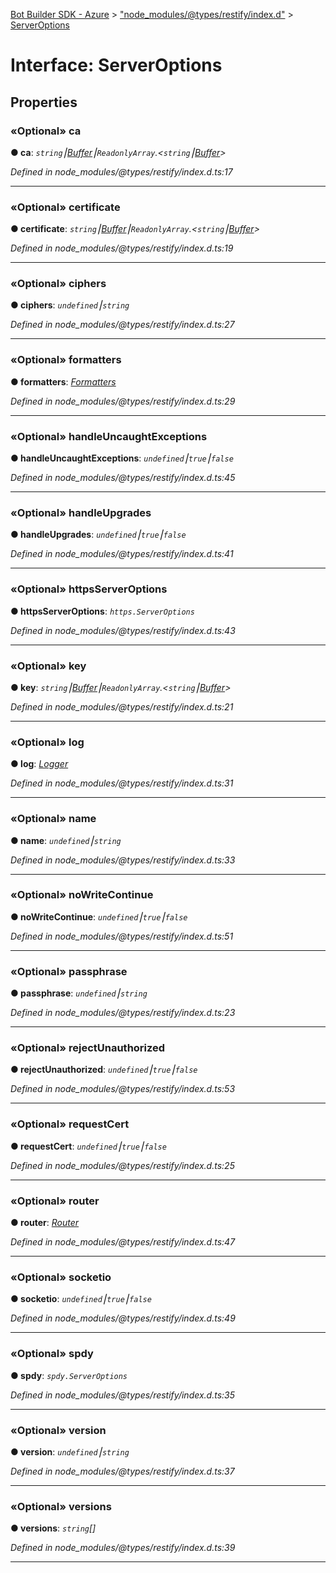 [Bot Builder SDK - Azure](../README.md) > ["node_modules/@types/restify/index.d"](../modules/_node_modules__types_restify_index_d_.md) > [ServerOptions](../interfaces/_node_modules__types_restify_index_d_.serveroptions.md)



# Interface: ServerOptions


## Properties
<a id="ca"></a>

### «Optional» ca

**●  ca**:  *`string`⎮[Buffer](_node_modules__types_node_index_d_.buffer.md)⎮`ReadonlyArray`.<`string`⎮[Buffer](_node_modules__types_node_index_d_.buffer.md)>* 

*Defined in node_modules/@types/restify/index.d.ts:17*





___

<a id="certificate"></a>

### «Optional» certificate

**●  certificate**:  *`string`⎮[Buffer](_node_modules__types_node_index_d_.buffer.md)⎮`ReadonlyArray`.<`string`⎮[Buffer](_node_modules__types_node_index_d_.buffer.md)>* 

*Defined in node_modules/@types/restify/index.d.ts:19*





___

<a id="ciphers"></a>

### «Optional» ciphers

**●  ciphers**:  *`undefined`⎮`string`* 

*Defined in node_modules/@types/restify/index.d.ts:27*





___

<a id="formatters"></a>

### «Optional» formatters

**●  formatters**:  *[Formatters](_node_modules__types_restify_index_d_.formatters.md)* 

*Defined in node_modules/@types/restify/index.d.ts:29*





___

<a id="handleuncaughtexceptions"></a>

### «Optional» handleUncaughtExceptions

**●  handleUncaughtExceptions**:  *`undefined`⎮`true`⎮`false`* 

*Defined in node_modules/@types/restify/index.d.ts:45*





___

<a id="handleupgrades"></a>

### «Optional» handleUpgrades

**●  handleUpgrades**:  *`undefined`⎮`true`⎮`false`* 

*Defined in node_modules/@types/restify/index.d.ts:41*





___

<a id="httpsserveroptions"></a>

### «Optional» httpsServerOptions

**●  httpsServerOptions**:  *`https.ServerOptions`* 

*Defined in node_modules/@types/restify/index.d.ts:43*





___

<a id="key"></a>

### «Optional» key

**●  key**:  *`string`⎮[Buffer](_node_modules__types_node_index_d_.buffer.md)⎮`ReadonlyArray`.<`string`⎮[Buffer](_node_modules__types_node_index_d_.buffer.md)>* 

*Defined in node_modules/@types/restify/index.d.ts:21*





___

<a id="log"></a>

### «Optional» log

**●  log**:  *[Logger](../classes/_node_modules_azure_storage_typings_azure_storage_azure_storage_d_.azurestorage.common.diagnostics.logger.logger.md)* 

*Defined in node_modules/@types/restify/index.d.ts:31*





___

<a id="name"></a>

### «Optional» name

**●  name**:  *`undefined`⎮`string`* 

*Defined in node_modules/@types/restify/index.d.ts:33*





___

<a id="nowritecontinue"></a>

### «Optional» noWriteContinue

**●  noWriteContinue**:  *`undefined`⎮`true`⎮`false`* 

*Defined in node_modules/@types/restify/index.d.ts:51*





___

<a id="passphrase"></a>

### «Optional» passphrase

**●  passphrase**:  *`undefined`⎮`string`* 

*Defined in node_modules/@types/restify/index.d.ts:23*





___

<a id="rejectunauthorized"></a>

### «Optional» rejectUnauthorized

**●  rejectUnauthorized**:  *`undefined`⎮`true`⎮`false`* 

*Defined in node_modules/@types/restify/index.d.ts:53*





___

<a id="requestcert"></a>

### «Optional» requestCert

**●  requestCert**:  *`undefined`⎮`true`⎮`false`* 

*Defined in node_modules/@types/restify/index.d.ts:25*





___

<a id="router"></a>

### «Optional» router

**●  router**:  *[Router](_node_modules__types_restify_index_d_.router.md)* 

*Defined in node_modules/@types/restify/index.d.ts:47*





___

<a id="socketio"></a>

### «Optional» socketio

**●  socketio**:  *`undefined`⎮`true`⎮`false`* 

*Defined in node_modules/@types/restify/index.d.ts:49*





___

<a id="spdy"></a>

### «Optional» spdy

**●  spdy**:  *`spdy.ServerOptions`* 

*Defined in node_modules/@types/restify/index.d.ts:35*





___

<a id="version"></a>

### «Optional» version

**●  version**:  *`undefined`⎮`string`* 

*Defined in node_modules/@types/restify/index.d.ts:37*





___

<a id="versions"></a>

### «Optional» versions

**●  versions**:  *`string`[]* 

*Defined in node_modules/@types/restify/index.d.ts:39*





___


